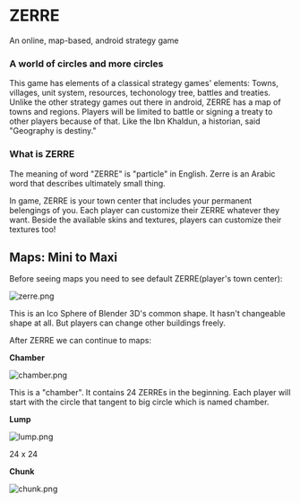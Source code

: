 # ZERRE
An online, map-based, android strategy game

### A world of circles and more circles

This game has elements of a classical strategy games' elements: Towns, villages, unit system, resources, techonology tree, battles and treaties. Unlike the other strategy games out there in android, ZERRE has a map of towns and regions. Players will be limited to battle or signing a treaty to other players because of that. Like the Ibn Khaldun, a historian, said "Geography is destiny."

### What is ZERRE 

The meaning of word "ZERRE" is "particle" in English. Zerre is an Arabic word that describes ultimately small thing. 

In game, ZERRE is your town center that includes your permanent belengings of you. Each player can customize their ZERRE whatever they want. Beside the available skins and textures, players can customize their textures too!

## Maps: Mini to Maxi 

Before seeing maps you need to see default ZERRE(player's town center):

![zerre.png](https://lh3.googleusercontent.com/Ueas0TVTzpBdGJ4L4m1uyeaSyVpTmfZIRO5F8GETuedZN02Vl0n8eimrvUXbFqxC_I5W1IJiPjwqWZ8NICR_ssPm8tvqdZNOGYPGwKdAsQ=w811-h700-no)

This is an Ico Sphere of Blender 3D's common shape. It hasn't changeable shape at all. But players can change other buildings freely.

After ZERRE we can continue to maps:

**Chamber**

![chamber.png]({{site.baseurl}}/chamber.png)

This is a "chamber". It contains 24 ZERREs in the beginning. Each player will start with the circle that  tangent to big circle which is named chamber. 

**Lump**

![lump.png]({{site.baseurl}}/lump.png)

24 x 24

**Chunk**

![chunk.png]({{site.baseurl}}/chunk.png)
